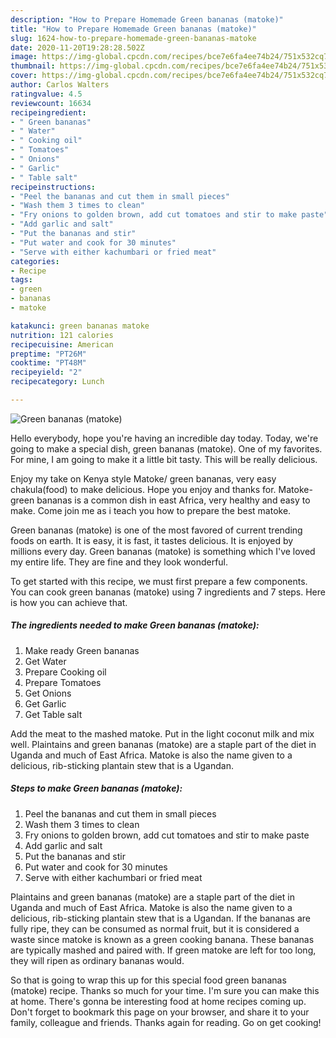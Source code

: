 ```yaml
---
description: "How to Prepare Homemade Green bananas (matoke)"
title: "How to Prepare Homemade Green bananas (matoke)"
slug: 1624-how-to-prepare-homemade-green-bananas-matoke
date: 2020-11-20T19:28:28.502Z
image: https://img-global.cpcdn.com/recipes/bce7e6fa4ee74b24/751x532cq70/green-bananas-matoke-recipe-main-photo.jpg
thumbnail: https://img-global.cpcdn.com/recipes/bce7e6fa4ee74b24/751x532cq70/green-bananas-matoke-recipe-main-photo.jpg
cover: https://img-global.cpcdn.com/recipes/bce7e6fa4ee74b24/751x532cq70/green-bananas-matoke-recipe-main-photo.jpg
author: Carlos Walters
ratingvalue: 4.5
reviewcount: 16634
recipeingredient:
- " Green bananas"
- " Water"
- " Cooking oil"
- " Tomatoes"
- " Onions"
- " Garlic"
- " Table salt"
recipeinstructions:
- "Peel the bananas and cut them in small pieces"
- "Wash them 3 times to clean"
- "Fry onions to golden brown, add cut tomatoes and stir to make paste"
- "Add garlic and salt"
- "Put the bananas and stir"
- "Put water and cook for 30 minutes"
- "Serve with either kachumbari or fried meat"
categories:
- Recipe
tags:
- green
- bananas
- matoke

katakunci: green bananas matoke 
nutrition: 121 calories
recipecuisine: American
preptime: "PT26M"
cooktime: "PT48M"
recipeyield: "2"
recipecategory: Lunch

---
```



![Green bananas (matoke)](https://img-global.cpcdn.com/recipes/bce7e6fa4ee74b24/751x532cq70/green-bananas-matoke-recipe-main-photo.jpg)

Hello everybody, hope you're having an incredible day today. Today, we're going to make a special dish, green bananas (matoke). One of my favorites. For mine, I am going to make it a little bit tasty. This will be really delicious.

Enjoy my take on Kenya style Matoke/ green bananas, very easy chakula(food) to make delicious. Hope you enjoy and thanks for. Matoke-green bananas is a common dish in east Africa, very healthy and easy to make. Come join me as i teach you how to prepare the best matoke.

Green bananas (matoke) is one of the most favored of current trending foods on earth. It is easy, it is fast, it tastes delicious. It is enjoyed by millions every day. Green bananas (matoke) is something which I've loved my entire life. They are fine and they look wonderful.


To get started with this recipe, we must first prepare a few components. You can cook green bananas (matoke) using 7 ingredients and 7 steps. Here is how you can achieve that.

<!--inarticleads1-->

##### The ingredients needed to make Green bananas (matoke):

1. Make ready  Green bananas
1. Get  Water
1. Prepare  Cooking oil
1. Prepare  Tomatoes
1. Get  Onions
1. Get  Garlic
1. Get  Table salt


Add the meat to the mashed matoke. Put in the light coconut milk and mix well. Plaintains and green bananas (matoke) are a staple part of the diet in Uganda and much of East Africa. Matoke is also the name given to a delicious, rib-sticking plantain stew that is a Ugandan. 

<!--inarticleads2-->

##### Steps to make Green bananas (matoke):

1. Peel the bananas and cut them in small pieces
1. Wash them 3 times to clean
1. Fry onions to golden brown, add cut tomatoes and stir to make paste
1. Add garlic and salt
1. Put the bananas and stir
1. Put water and cook for 30 minutes
1. Serve with either kachumbari or fried meat


Plaintains and green bananas (matoke) are a staple part of the diet in Uganda and much of East Africa. Matoke is also the name given to a delicious, rib-sticking plantain stew that is a Ugandan. If the bananas are fully ripe, they can be consumed as normal fruit, but it is considered a waste since matoke is known as a green cooking banana. These bananas are typically mashed and paired with. If green matoke are left for too long, they will ripen as ordinary bananas would. 

So that is going to wrap this up for this special food green bananas (matoke) recipe. Thanks so much for your time. I'm sure you can make this at home. There's gonna be interesting food at home recipes coming up. Don't forget to bookmark this page on your browser, and share it to your family, colleague and friends. Thanks again for reading. Go on get cooking!
